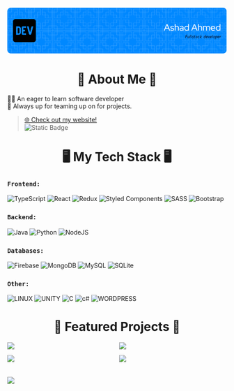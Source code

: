 ![Header](./github-header-ashad.png)

<h1 align="center">
📖 About Me 📖
</h1>

👨‍💻 An eager to learn software developer<br>
🤝 Always up for teaming up on for projects.<br>

>[🌐 Check out my website!](https://www.ashadahmed.com/)<br>
>![Static Badge](https://img.shields.io/badge/linkedin-Connect%20with%20me%20on%20LinkedIn-blue?logo=linkedin&labelColor=blue&color=grey&link=https%3A%2F%2Fwww.linkedin.com%2Fin%2Fashad-syed-muhammad-ahmed-b53254256%2F)



<h1 align="center">
🖥️ My Tech Stack 🖥️
</h1>

### **`Frontend:`**
![TypeScript](https://img.shields.io/badge/typescript-%23007ACC.svg?style=flat&logo=typescript&logoColor=white) 
![React](https://img.shields.io/badge/react-%2320232a.svg?style=flat&logo=react&logoColor=%2361DAFB) 
![Redux](https://img.shields.io/badge/redux-%23593d88.svg?style=flat&logo=redux&logoColor=white) 
![Styled Components](https://img.shields.io/badge/styled--components-DB7093?style=flat&logo=styled-components&logoColor=white) 
![SASS](https://img.shields.io/badge/SASS-hotpink.svg?style=flat&logo=SASS&logoColor=white)
![Bootstrap](https://img.shields.io/badge/bootstrap-%23563D7C.svg?style=flat&logo=bootstrap&logoColor=white)<br>


### **`Backend:`**
![Java](https://img.shields.io/badge/java-%23ED8B00.svg?style=flat&logo=java&logoColor=white) 
![Python](https://img.shields.io/badge/python-3670A0?style=flat&logo=python&logoColor=ffdd54) 
![NodeJS](https://img.shields.io/badge/node.js-6DA55F?style=flat&logo=node.js&logoColor=white)<br>


### **`Databases:`**
![Firebase](https://img.shields.io/badge/firebase-%23039BE5.svg?style=flat&logo=firebase) 
![MongoDB](https://img.shields.io/badge/MongoDB-%234ea94b.svg?style=flat&logo=mongodb&logoColor=white) 
![MySQL](https://img.shields.io/badge/mysql-%2300f.svg?style=flat&logo=mysql&logoColor=white) 
![SQLite](https://img.shields.io/badge/sqlite-%2307405e.svg?style=flat&logo=sqlite&logoColor=white)<br>


### **`Other:`**
![LINUX](https://img.shields.io/badge/Linux-FCC624?style=flat&logo=linux&logoColor=black)
![UNITY](https://img.shields.io/badge/Unity-%2320232a.svg?style=flat&logo=unity&logoColor=white) 
![C](https://img.shields.io/badge/c-%2300599C.svg?style=flat&logo=c&logoColor=white)
![c#](https://img.shields.io/badge/c%23-darkblue?logo=c%23)
![WORDPRESS](https://img.shields.io/badge/wordpress-blue?logo=wordpress)<br>

<h1 align="center">
💫 Featured Projects 💫
</h1>
  
<div style="display: grid; grid-template-columns: repeat(2, 1fr); grid-gap: 10px;">
  <a href="https://github.com/ashad767/zoom-clone" style="text-decoration: none;">
    <img src="https://github-readme-stats.vercel.app/api/pin/?username=ashad767&repo=zoom-clone&title_color=ffffff&text_color=c9cacc&icon_color=4AB197&bg_color=005155"/>
  </a>
  <a href="https://github.com/ashad767/EcommerceApp" style="text-decoration: none;">
    <img src="https://github-readme-stats.vercel.app/api/pin/?username=ashad767&repo=EcommerceApp&title_color=ffffff&text_color=c9cacc&icon_color=4AB197&bg_color=005155"/>
  </a>
  <a href="https://github.com/alighosn1/Paw-Tracer" style="text-decoration: none;">
    <img src="https://github-readme-stats.vercel.app/api/pin/?username=alighosn1&repo=Paw-Tracer&title_color=ffffff&text_color=c9cacc&icon_color=4AB197&bg_color=005155"/>
  </a>
  <a href="https://github.com/ashad767/Leos-Quest-The-Healers-Heart" style="text-decoration: none;">
    <img src="https://github-readme-stats.vercel.app/api/pin/?username=ashad767&repo=Leos-Quest-The-Healers-Heart&title_color=ffffff&text_color=c9cacc&icon_color=4AB197&bg_color=005155"/>
  </a>
</div>
<br>
  
[![](https://visitcount.itsvg.in/api?id=ashad767&label=Profile%20Views&color=4&icon=0&pretty=false)](https://visitcount.itsvg.in)